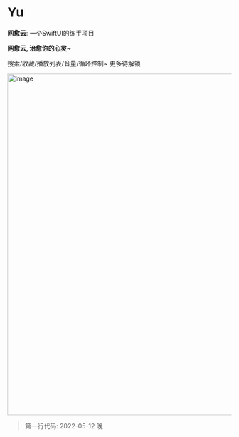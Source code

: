 # Yu
**网愈云**: 一个SwiftUI的练手项目

**网愈云, 治愈你的心灵~**

搜索/收藏/播放列表/音量/循环控制~  更多待解锁

<img width="766" alt="image" src="https://user-images.githubusercontent.com/12507408/168979883-3b25a722-48d5-4799-bbc0-998dbfdda0f6.png">

> 第一行代码: 2022-05-12 晚
